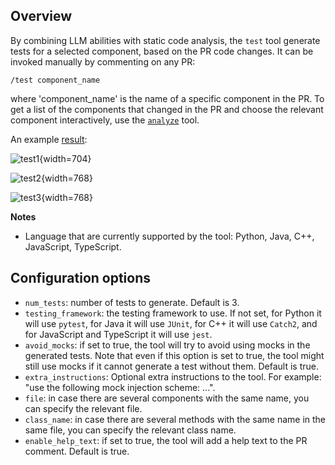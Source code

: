 ## Overview
By combining LLM abilities with static code analysis, the `test` tool  generate tests for a selected component, based on the PR code changes.
It can be invoked manually by commenting on any PR:
```
/test component_name
```
where 'component_name' is the name of a specific component in the PR.
To get a list of the components that changed in the PR and choose the relevant component interactively, use the [`analyze`](./analyze.md) tool.


An example [result](https://github.com/Codium-ai/pr-agent/pull/598#issuecomment-1913679429):

![test1](https://codium.ai/images/pr_agent/test1.png){width=704}

![test2](https://codium.ai/images/pr_agent/test2.png){width=768}

![test3](https://codium.ai/images/pr_agent/test3.png){width=768}

**Notes**
- Language that are currently supported by the tool: Python, Java, C++, JavaScript, TypeScript.


## Configuration options
- `num_tests`: number of tests to generate. Default is 3.
- `testing_framework`: the testing framework to use. If not set, for Python it will use `pytest`, for Java it will use `JUnit`, for C++ it will use `Catch2`, and for JavaScript and TypeScript it will use `jest`.
- `avoid_mocks`: if set to true, the tool will try to avoid using mocks in the generated tests. Note that even if this option is set to true, the tool might still use mocks if it cannot generate a test without them. Default is true.
- `extra_instructions`: Optional extra instructions to the tool. For example: "use the following mock injection scheme: ...".
- `file`: in case there are several components with the same name, you can specify the relevant file.
- `class_name`: in case there are several methods with the same name in the same file, you can specify the relevant class name.
- `enable_help_text`: if set to true, the tool will add a help text to the PR comment. Default is true.